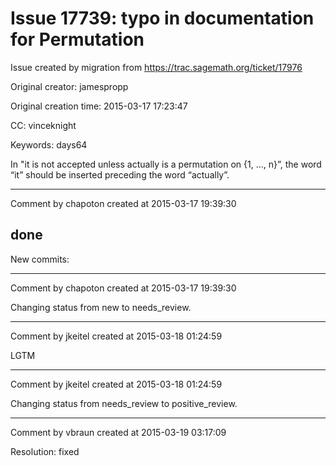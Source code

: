 # Issue 17739: typo in documentation for Permutation

Issue created by migration from https://trac.sagemath.org/ticket/17976

Original creator: jamespropp

Original creation time: 2015-03-17 17:23:47

CC:  vinceknight

Keywords: days64

In "it is not accepted unless actually is a permutation on {1, ..., n}”, the word “it” should be inserted preceding the word “actually”.


---

Comment by chapoton created at 2015-03-17 19:39:30

done
----
New commits:


---

Comment by chapoton created at 2015-03-17 19:39:30

Changing status from new to needs_review.


---

Comment by jkeitel created at 2015-03-18 01:24:59

LGTM


---

Comment by jkeitel created at 2015-03-18 01:24:59

Changing status from needs_review to positive_review.


---

Comment by vbraun created at 2015-03-19 03:17:09

Resolution: fixed
